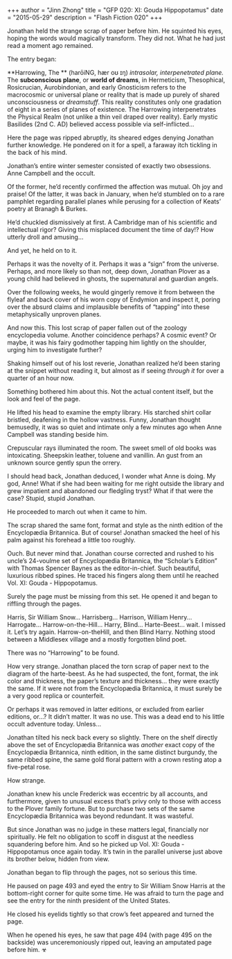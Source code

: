 +++
author = "Jinn Zhong"
title = "GFP 020: XI: Gouda Hippopotamus"
date = "2015-05-29"
description = "Flash Fiction 020"
+++

Jonathan held the strange scrap of paper before him. He squinted his eyes, hoping the words would magically transform. They did not. What he had just read a moment ago remained.

The entry began:

**Harrowing, The ** (harōiNG, hær oʊ ɪŋ) _intrasolar, interpenetrated plane._ The **subconscious plane**, or **world of dreams**, in Hermeticism, Thesophical, Rosicrucian, Aurobindonian, and early Gnosticism refers to the macrocosmic or universal plane or reality that is made up purely of shared unconsciousness or _dreamstuff_. This reality constitutes only one gradation of eight in a series of planes of existence. The Harrowing interpenetrates the Physical Realm (not unlike a thin veil draped over reality). Early mystic Basilides (2nd C. AD) believed access possible via self-inflicted... 

Here the page was ripped abruptly, its sheared edges denying Jonathan further knowledge. He pondered on it for a spell, a faraway itch tickling in the back of his mind. 

Jonathan’s entire winter semester consisted of exactly two obsessions. Anne Campbell and the occult. 

Of the former, he’d recently confirmed the affection was mutual. Oh joy and praise! Of the latter, it was back in January, when he’d stumbled on to a rare pamphlet regarding parallel planes while perusing for a collection of Keats’ poetry at Branagh & Burkes.

He’d chuckled dismissively at first. A Cambridge man of his scientific and intellectual rigor? Giving this misplaced document the time of day!? How utterly droll and amusing...

And yet, he held on to it.

Perhaps it was the novelty of it. Perhaps it was a “sign” from the universe. Perhaps, and more likely so than not, deep down, Jonathan Plover as a young child had believed in ghosts, the supernatural and guardian angels.

Over the following weeks, he would gingerly remove it from between the flyleaf and back cover of his worn copy of Endymion and inspect it, poring over the absurd claims and implausible benefits of “tapping” into these metaphysically unproven planes.

And now this. This lost scrap of paper fallen out of the zoology encyclopedia volume. Another coincidence perhaps? A cosmic event? Or maybe, it was his fairy godmother tapping him lightly on the shoulder, urging him to investigate further?

Shaking himself out of his lost reverie, Jonathan realized he’d been staring at the snippet without reading it, but almost as if seeing _through it_ for over a quarter of an hour now.

Something bothered him about this. Not the actual content itself, but the look and feel of the page.

He lifted his head to examine the empty library. His starched shirt collar bristled, deafening in the hollow vastness. Funny, Jonathan thought bemusedly, it was so quiet and intimate only a few minutes ago when Anne Campbell was standing beside him.

Crepuscular rays illuminated the room. The sweet smell of old books was intoxicating. Sheepskin leather, toluene and vanillin. An gust from an unknown source gently spun the orrery.

I should head back, Jonathan deduced, I wonder what Anne is doing. My god, Anne! What if she had been waiting for me right outside the library and grew impatient and abandoned our fledgling tryst? What if that were the case? Stupid, stupid Jonathan.

He proceeded to march out when it came to him. 

The scrap shared the same font, format and style as the ninth edition of the Encyclopædia Britannica. But of course! Jonathan smacked the heel of his palm against his forehead a little too roughly.

Ouch. But never mind that. Jonathan course corrected and rushed to his uncle’s 24-voulme set of Encyclopædia Britannica, the “Scholar’s Edition” with Thomas Spencer Baynes as the editor-in-chief. Such beautiful, luxurious ribbed spines. He traced his fingers along them until he reached Vol. XI: Gouda - Hippopotamus.

Surely the page must be missing from this set. He opened it and began to riffling through the pages.

Harris, Sir William Snow... Harrisberg... Harrison, William Henry... Harrogate... Harrow-on-the-Hill... Harry, Blind... Harte-Beest... wait. I missed it. Let’s try again. Harrow-on-theHill, and then Blind Harry. Nothing stood between a Middlesex village and a mostly forgotten blind poet. 

There was no “Harrowing” to be found.

How very strange. Jonathan placed the torn scrap of paper next to the diagram of the harte-beest. As he had suspected, the font, format, the ink color and thickness, the paper’s texture and thickness... they were exactly the same. If it were not from the Encyclopædia Britannica, it must surely be a very good replica or counterfeit.

Or perhaps it was removed in latter editions, or excluded from earlier editions, or...? It didn’t matter. It was no use. This was a dead end to his little occult adventure today. Unless...

Jonathan tilted his neck back every so slightly. There on the shelf directly above the set of Encyclopædia Britannica was _another_ exact copy of the Encyclopædia Britannica, ninth edition, in the same distinct burgundy, the same ribbed spine, the same gold floral pattern with a crown resting atop a five-petal rose.

How strange.

Jonathan knew his uncle Frederick was eccentric by all accounts, and furthermore, given to unusual excess that’s privy only to those with access to the Plover family fortune. But to purchase two sets of the same Encyclopædia Britannica was beyond redundant. It was wasteful.

But since Jonathan was no judge in these matters legal, financially nor spiritually. He felt no obligation to scoff in disgust at the needless squandering before him. And so he picked up Vol. XI: Gouda - Hippopotamus once again today. It’s twin in the parallel universe just above its brother below, hidden from view.

Jonathan began to flip through the pages, not so serious this time.

He paused on page 493 and eyed the entry to Sir William Snow Harris at the bottom-right corner for quite some time. He was afraid to turn the page and see the entry for the ninth president of the United States.

He closed his eyelids tightly so that crow’s feet appeared and turned the page.

When he opened his eyes, he saw that page 494 (with page 495 on the backside) was unceremoniously ripped out, leaving an amputated page before him. ☣
